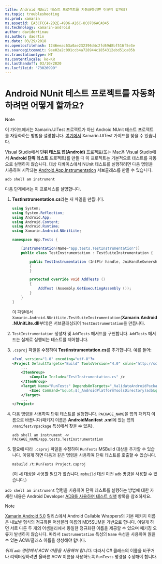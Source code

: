 ```yaml
---
title: Android NUnit 테스트 프로젝트를 자동화하려면 어떻게 할까요?
ms.topic: troubleshooting
ms.prod: xamarin
ms.assetid: EA3CFCC4-2D2E-49D6-A26C-8C0706ACA045
ms.technology: xamarin-android
author: davidortinau
ms.author: daortin
ms.date: 03/29/2018
ms.openlocfilehash: 1246eeac63a0ae232396d4c2fd69d8bf516f5e3e
ms.sourcegitcommit: 9ee02a2c091ccb4a728944c1854312ebd51ca05b
ms.translationtype: HT
ms.contentlocale: ko-KR
ms.lasthandoff: 03/10/2020
ms.locfileid: "73026999"
---
```

# <a name="how-do-i-automate-an-android-nunit-test-project"></a>Android NUnit 테스트 프로젝트를 자동화하려면 어떻게 할까요?

> [!NOTE]
> 이 가이드에서는 Xamarin.UITest 프로젝트가 아닌 Android NUnit 테스트 프로젝트를 자동화하는 방법을 설명합니다. [여기에서](https://docs.microsoft.com/appcenter/test-cloud/preparing-for-upload/xamarin-android-uitest) Xamarin.UITest 가이드를 찾을 수 있습니다.

Visual Studio에서 **단위 테스트 앱(Android)** 프로젝트(또는 Mac용 Visual Studio에서 **Android 단위 테스트** 프로젝트)를 만들 때 이 프로젝트는 기본적으로 테스트를 자동으로 실행하지 않습니다.
대상 디바이스에서 NUnit 테스트를 실행하려면 다음 명령을 사용하여 시작되는 [Android.App.Instrumentation](xref:Android.App.Instrumentation) 서브클래스를 만들 수 있습니다. 

```shell
adb shell am instrument 
```

다음 단계에서는 이 프로세스를 설명합니다.

1. **TestInstrumentation.cs**라는 새 파일을 만듭니다. 

    ```cs 
    using System;
    using System.Reflection;
    using Android.App;
    using Android.Content;
    using Android.Runtime;
    using Xamarin.Android.NUnitLite;

    namespace App.Tests {

        [Instrumentation(Name="app.tests.TestInstrumentation")]
        public class TestInstrumentation : TestSuiteInstrumentation {

            public TestInstrumentation (IntPtr handle, JniHandleOwnership transfer) : base (handle, transfer)
            {
            }

            protected override void AddTests ()
            {
                AddTest (Assembly.GetExecutingAssembly ());
            }
        }
    }
    ```

    이 파일에서 `Xamarin.Android.NUnitLite.TestSuiteInstrumentation`(**Xamarin.Android.NUnitLite.dll**부터)은 서브클래싱되어 `TestInstrumentation`을 만듭니다.

2. `TestInstrumentation` 생성자 및 `AddTests` 메서드를 구현합니다. `AddTests` 메서드는 실제로 실행되는 테스트를 제어합니다.

3. `.csproj` 파일을 수정하여 **TestInstrumentation.cs**를 추가합니다. 예를 들어:

    ```xml
    <?xml version="1.0" encoding="utf-8"?>
    <Project DefaultTargets="Build" ToolsVersion="4.0" xmlns="http://schemas.microsoft.com/developer/msbuild/2003">
        ...
        <ItemGroup>
            <Compile Include="TestInstrumentation.cs" />
        </ItemGroup>
        <Target Name="RunTests" DependsOnTargets="_ValidateAndroidPackageProperties">
            <Exec Command="&quot;$(_AndroidPlatformToolsDirectory)adb&quot; $(AdbTarget) $(AdbOptions) shell am instrument -w $(_AndroidPackage)/app.tests.TestInstrumentation" />
        </Target>
        ...
    </Project>
    ```

4. 다음 명령을 사용하여 단위 테스트를 실행합니다. `PACKAGE_NAME`을 앱의 패키지 이름으로 바꿉니다(패키지 이름은 **AndroidManifest .xml**에 있는 앱의 `/manifest/@package` 특성에서 찾을 수 있음).

    ```shell
    adb shell am instrument -w PACKAGE_NAME/app.tests.TestInstrumentation
    ```

5. 필요에 따라 `.csproj` 파일을 수정하여 `RunTests` MSBuild 대상을 추가할 수 있습니다. 이렇게 하면 다음과 같은 명령을 사용하여 단위 테스트를 호출할 수 있습니다.

    ```shell
    msbuild /t:RunTests Project.csproj
    ```

    (이 새 대상을 사용할 필요가 없습니다. `msbuild` 대신 이전 `adb` 명령을 사용할 수 있습니다.)

`adb shell am instrument` 명령을 사용하여 단위 테스트를 실행하는 방법에 대한 자세한 내용은 Android Developer [ADB를 사용하여 테스트 실행](https://developer.android.com/studio/test/command-line.html#RunTestsDevice) 항목을 참조하세요.

> [!NOTE]
> [Xamarin Android 5.0](https://github.com/xamarin/release-notes-archive/blob/master/release-notes/android/xamarin.android_5/xamarin.android_5.1/index.md#Android_Callable_Wrapper_Naming) 릴리스에서 Android Callable Wrappers의 기본 패키지 이름은 내보낼 형식의 정규화된 어셈블리 이름의 MD5SUM을 기반으로 합니다. 이렇게 하면 서로 다른 두 개의 어셈블리에서 동일한 정규화된 이름을 제공할 수 있으며 패키징 오류가 발생하지 않습니다. 따라서 `Instrumentation` 특성의 `Name` 속성을 사용하여 읽을 수 있는 ACW/클래스 이름을 생성해야 합니다.

_위의 `adb` 명령에서 ACW 이름을 사용해야 합니다_.
따라서 C# 클래스의 이름을 바꾸거나 리팩터링하려면 올바른 ACW 이름을 사용하도록 `RunTests` 명령을 수정해야 합니다.
